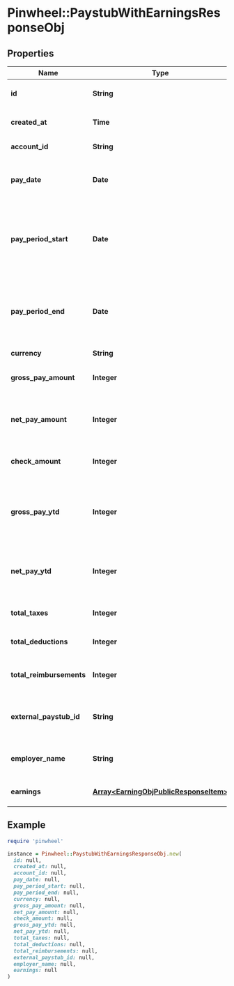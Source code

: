 # Pinwheel::PaystubWithEarningsResponseObj

## Properties

| Name | Type | Description | Notes |
| ---- | ---- | ----------- | ----- |
| **id** | **String** | Unique identifier for the object. |  |
| **created_at** | **Time** | ISO 8601 timestamp of created time. |  |
| **account_id** | **String** | UUID of the payroll account. |  |
| **pay_date** | **Date** | The date when the check amount is paid to the employee. |  |
| **pay_period_start** | **Date** | The date when the pay period begins. Some platforms, like unemployment portals, do not have fixed pay periods. | [optional] |
| **pay_period_end** | **Date** | The date when the pay period ends. Some platforms, like unemployment portals, do not have fixed pay periods. | [optional] |
| **currency** | **String** |  |  |
| **gross_pay_amount** | **Integer** | The total earnings before any deductions are made. |  |
| **net_pay_amount** | **Integer** | The total earnings after all taxes and deductions are removed. |  |
| **check_amount** | **Integer** | The amount paid to the employee in this payout. |  |
| **gross_pay_ytd** | **Integer** | The cumulative year to date total earnings before any taxes or deductions are removed. | [optional] |
| **net_pay_ytd** | **Integer** | The cumulative year to date total earnings after all taxes and deductions are removed. | [optional] |
| **total_taxes** | **Integer** | The total taxes for this pay period. |  |
| **total_deductions** | **Integer** | The total deductions for this pay period. |  |
| **total_reimbursements** | **Integer** | The total reimbursements for this pay period. |  |
| **external_paystub_id** | **String** | The external id of a single paystub from the payroll provider. | [optional] |
| **employer_name** | **String** | The name of the employer that issued the paystub. | [optional] |
| **earnings** | [**Array&lt;EarningObjPublicResponseItem&gt;**](EarningObjPublicResponseItem.md) | The earnings for this pay period. |  |

## Example

```ruby
require 'pinwheel'

instance = Pinwheel::PaystubWithEarningsResponseObj.new(
  id: null,
  created_at: null,
  account_id: null,
  pay_date: null,
  pay_period_start: null,
  pay_period_end: null,
  currency: null,
  gross_pay_amount: null,
  net_pay_amount: null,
  check_amount: null,
  gross_pay_ytd: null,
  net_pay_ytd: null,
  total_taxes: null,
  total_deductions: null,
  total_reimbursements: null,
  external_paystub_id: null,
  employer_name: null,
  earnings: null
)
```

